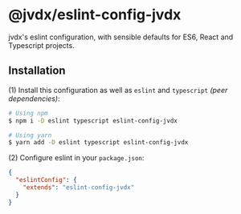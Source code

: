 # @jvdx/eslint-config-jvdx

jvdx's eslint configuration, with sensible defaults for ES6, React and
Typescript projects.

## Installation

(1) Install this configuration as well as `eslint` and `typescript`
_(peer dependencies)_:

```bash
# Using npm
$ npm i -D eslint typescript eslint-config-jvdx

# Using yarn
$ yarn add -D eslint typescript eslint-config-jvdx
```

(2) Configure eslint in your `package.json`:

```json
{
  "eslintConfig": {
    "extends": "eslint-config-jvdx"
  }
}
```
